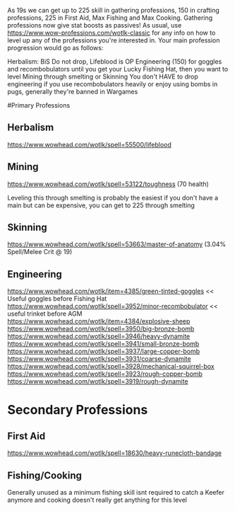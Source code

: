 As 19s we can get up to 225 skill in gathering professions, 150 in crafting professions, 225 in First Aid, Max Fishing and Max Cooking.
Gathering professions now give stat boosts as passives!
As usual, use https://www.wow-professions.com/wotlk-classic for any info on how to level up any of the professions you're interested in.
Your main profession progression would go as follows:

Herbalism: BiS Do not drop, Lifeblood is OP
Engineering (150) for goggles and recombobulators until you get your Lucky Fishing Hat, then you want to level Mining through smelting or Skinning
You don't HAVE to drop engineering if you use recombobulators heavily or enjoy using bombs in pugs, generally they're banned in Wargames


#Primary Professions

## Herbalism
https://www.wowhead.com/wotlk/spell=55500/lifeblood

## Mining
https://www.wowhead.com/wotlk/spell=53122/toughness (70 health)

Leveling this through smelting is probably the easiest if you don't have a main but can be expensive, you can get to 225 through smelting

## Skinning
https://www.wowhead.com/wotlk/spell=53663/master-of-anatomy (3.04% Spell/Melee Crit @ 19)

## Engineering

https://www.wowhead.com/wotlk/item=4385/green-tinted-goggles << Useful goggles before Fishing Hat
https://www.wowhead.com/wotlk/spell=3952/minor-recombobulator << useful trinket before AGM
https://www.wowhead.com/wotlk/item=4384/explosive-sheep
https://www.wowhead.com/wotlk/spell=3950/big-bronze-bomb
https://www.wowhead.com/wotlk/spell=3946/heavy-dynamite
https://www.wowhead.com/wotlk/spell=3941/small-bronze-bomb
https://www.wowhead.com/wotlk/spell=3937/large-copper-bomb
https://www.wowhead.com/wotlk/spell=3931/coarse-dynamite
https://www.wowhead.com/wotlk/spell=3928/mechanical-squirrel-box
https://www.wowhead.com/wotlk/spell=3923/rough-copper-bomb
https://www.wowhead.com/wotlk/spell=3919/rough-dynamite

# Secondary Professions
## First Aid
https://www.wowhead.com/wotlk/spell=18630/heavy-runecloth-bandage
## Fishing/Cooking
Generally unused as a minimum fishing skill isnt required to catch a Keefer anymore and cooking doesn't really get anything for this level
